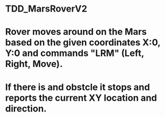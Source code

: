 # TDD_MarsRoverV2
# Rover moves around on the Mars based on the given coordinates X:0, Y:0 and commands "LRM" (Left, Right, Move).
# If there is and obstcle it stops and reports the current XY location and direction. 
